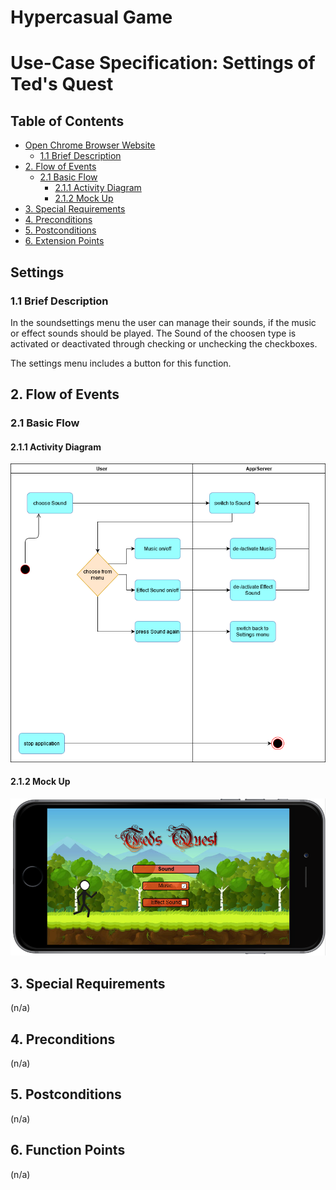 # Hypercasual Game <!-- omit in toc -->

# Use-Case Specification: Settings of Ted's Quest <!-- omit in toc -->

## Table of Contents <!-- omit in toc -->
- [Open Chrome Browser Website](#Settings)
  - [1.1 Brief Description](#11-brief-description)
- [2. Flow of Events](#2-flow-of-events)
  - [2.1 Basic Flow](#21-basic-flow)
    - [2.1.1 Activity Diagram](#211-activity-diagram)
    - [2.1.2 Mock Up](#212-mock-up)
- [3. Special Requirements](#3-special-requirements)
- [4. Preconditions](#4-preconditions)
- [5. Postconditions](#5-postconditions)
- [6. Extension Points](#6-extension-points)


## Settings

### 1.1 Brief Description
In the soundsettings menu the user can manage their sounds, if the music or effect sounds should be played. 
The Sound of the choosen type is activated or deactivated through checking or unchecking the checkboxes.

The settings menu includes a button for this function.
## 2. Flow of Events

### 2.1 Basic Flow

#### 2.1.1 Activity Diagram

![AD_Settings](./Activity_dia_soundsettings.png)

#### 2.1.2 Mock Up

![SH_Settings](./Screenshot_Soundsettings.PNG)

## 3. Special Requirements

(n/a)

## 4. Preconditions

(n/a)

## 5. Postconditions

(n/a)

## 6. Function Points

(n/a)
